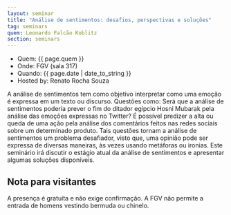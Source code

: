 ```yaml
---
layout: seminar
title: "Análise de sentimentos: desafios, perspectivas e soluções"
tag: seminars
quem: Leonardo Falcão Koblitz  
section: seminars
---
```


- Quem:  {{ page.quem }}
- Onde:   FGV (sala 317)
- Quando: {{ page.date | date_to_string }}
- Hosted by: Renato Rocha Souza

A análise de sentimentos tem como objetivo interpretar como uma emoção
é expressa em um texto ou discurso. Questões como: Será que a análise
de sentimentos poderia prever o fim do ditador egípcio Hosni Mubarak
pela análise das emoções expressas no Twitter? É possível predizer a
alta ou queda de uma ação pela análise dos comentários feitos nas
redes sociais sobre um determinado produto. Tais questões tornam a
análise de sentimentos um problema desafiador, visto que, uma opinião
pode ser expressa de diversas maneiras, às vezes usando metáforas ou
ironias. Este seminário irá discutir o estágio atual da análise de
sentimentos e apresentar algumas soluções disponíveis.


## Nota para visitantes

A presença é gratuíta e não exige confirmação. A FGV não permite a
entrada de homens vestindo bermuda ou chinelo.
